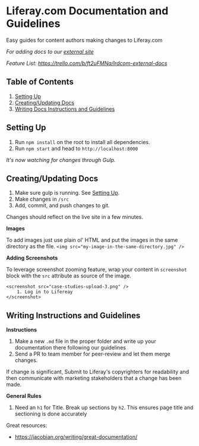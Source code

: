 # Liferay.com Documentation and Guidelines
Easy guides for content authors making changes to Liferay.com

*For adding docs to our [external site](https://liferay.github.io/web-dev-lrdcom/#/)* 

*Feature List: https://trello.com/b/ft2uFMNq/lrdcom-external-docs*

## Table of Contents
1. [Setting Up](#setting-up)
2. [Creating/Updating Docs](#creating-updating-docs)
3. [Writing Docs Instructions and Guidelines](#writing-docs-instructions-and-guidelines)

## Setting Up
1. Run `npm install` on the root to install all dependencies. 
2. Run `npm start` and head to `http://localhost:8000` 

*It's now watching for changes through Gulp.*

## Creating/Updating Docs
1. Make sure gulp is running. See [Setting Up](#setting-up).
2. Make changes in `/src`
3. Add, commit, and push changes to git. 
 
Changes should reflect on the live site in a few minutes.

**Images**

To add images just use plain ol' HTML and put the images in the same directory as the file. `<img src="my-image-in-the-same-directory.jpg" />`

**Adding Screenshots**

To leverage screenshot zooming feature, wrap your content in `screenshot` block with the `src` attribute as source of the image.

```
<screenshot src="case-studies-upload-3.png" />
    1. Log in to Lifereay
</screenshot>
```

## Writing Instructions and Guidelines

**Instructions**

1. Make a new `.md` file in the proper folder and write up your documentation there following our guidelines
2. Send a PR to team member for peer-review and let them merge changes.

If change is significant, Submit to Liferay's copyrighters for readability and then communicate with marketing stakeholders that a change has been made.

**General Rules**

1. Need an `h1` for Title. Break up sections by `h2`. This ensures page title and sectioning is done accurately

Great resources:
- https://jacobian.org/writing/great-documentation/
